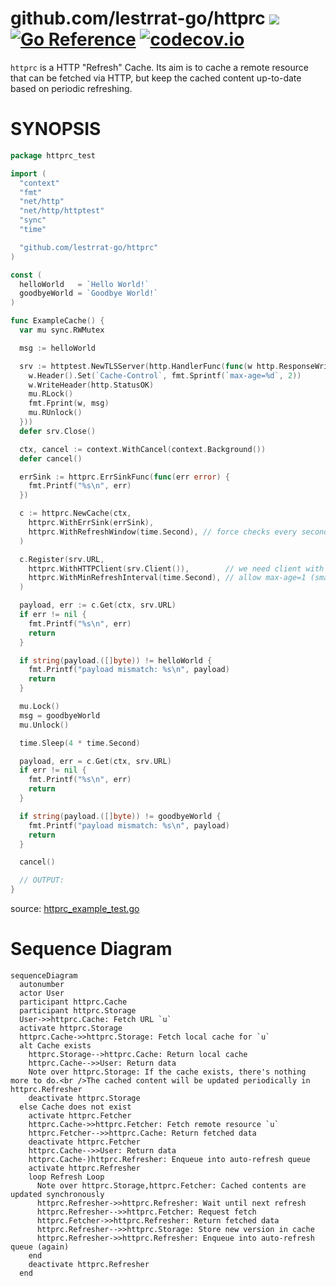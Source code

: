 # github.com/lestrrat-go/httprc ![](https://github.com/lestrrat-go/httprc/workflows/CI/badge.svg) [![Go Reference](https://pkg.go.dev/badge/github.com/lestrrat-go/httprc.svg)](https://pkg.go.dev/github.com/lestrrat-go/httprc) [![codecov.io](https://codecov.io/github/lestrrat-go/httprc/coverage.svg)](https://codecov.io/github/lestrrat-go/httprc)

`httprc` is a HTTP "Refresh" Cache. Its aim is to cache a remote resource that
can be fetched via HTTP, but keep the cached content up-to-date based on periodic
refreshing.

# SYNOPSIS

<!-- INCLUDE(httprc_example_test.go) -->
```go
package httprc_test

import (
  "context"
  "fmt"
  "net/http"
  "net/http/httptest"
  "sync"
  "time"

  "github.com/lestrrat-go/httprc"
)

const (
  helloWorld   = `Hello World!`
  goodbyeWorld = `Goodbye World!`
)

func ExampleCache() {
  var mu sync.RWMutex

  msg := helloWorld

  srv := httptest.NewTLSServer(http.HandlerFunc(func(w http.ResponseWriter, r *http.Request) {
    w.Header().Set(`Cache-Control`, fmt.Sprintf(`max-age=%d`, 2))
    w.WriteHeader(http.StatusOK)
    mu.RLock()
    fmt.Fprint(w, msg)
    mu.RUnlock()
  }))
  defer srv.Close()

  ctx, cancel := context.WithCancel(context.Background())
  defer cancel()

  errSink := httprc.ErrSinkFunc(func(err error) {
    fmt.Printf("%s\n", err)
  })

  c := httprc.NewCache(ctx,
    httprc.WithErrSink(errSink),
    httprc.WithRefreshWindow(time.Second), // force checks every second
  )

  c.Register(srv.URL,
    httprc.WithHTTPClient(srv.Client()),        // we need client with TLS settings
    httprc.WithMinRefreshInterval(time.Second), // allow max-age=1 (smallest)
  )

  payload, err := c.Get(ctx, srv.URL)
  if err != nil {
    fmt.Printf("%s\n", err)
    return
  }

  if string(payload.([]byte)) != helloWorld {
    fmt.Printf("payload mismatch: %s\n", payload)
    return
  }

  mu.Lock()
  msg = goodbyeWorld
  mu.Unlock()

  time.Sleep(4 * time.Second)

  payload, err = c.Get(ctx, srv.URL)
  if err != nil {
    fmt.Printf("%s\n", err)
    return
  }

  if string(payload.([]byte)) != goodbyeWorld {
    fmt.Printf("payload mismatch: %s\n", payload)
    return
  }

  cancel()

  // OUTPUT:
}
```
source: [httprc_example_test.go](https://github.com/lestrrat-go/jwx/blob/refs/heads/main/httprc_example_test.go)
<!-- END INCLUDE -->

# Sequence Diagram

```mermaid
sequenceDiagram
  autonumber
  actor User
  participant httprc.Cache
  participant httprc.Storage
  User->>httprc.Cache: Fetch URL `u`
  activate httprc.Storage
  httprc.Cache->>httprc.Storage: Fetch local cache for `u`
  alt Cache exists
    httprc.Storage-->httprc.Cache: Return local cache
    httprc.Cache-->>User: Return data
    Note over httprc.Storage: If the cache exists, there's nothing more to do.<br />The cached content will be updated periodically in httprc.Refresher
    deactivate httprc.Storage
  else Cache does not exist
    activate httprc.Fetcher
    httprc.Cache->>httprc.Fetcher: Fetch remote resource `u`
    httprc.Fetcher-->>httprc.Cache: Return fetched data
    deactivate httprc.Fetcher
    httprc.Cache-->>User: Return data
    httprc.Cache-)httprc.Refresher: Enqueue into auto-refresh queue
    activate httprc.Refresher
    loop Refresh Loop
      Note over httprc.Storage,httprc.Fetcher: Cached contents are updated synchronously
      httprc.Refresher->>httprc.Refresher: Wait until next refresh
      httprc.Refresher-->>httprc.Fetcher: Request fetch
      httprc.Fetcher->>httprc.Refresher: Return fetched data
      httprc.Refresher-->>httprc.Storage: Store new version in cache
      httprc.Refresher->>httprc.Refresher: Enqueue into auto-refresh queue (again)
    end
    deactivate httprc.Refresher
  end
```
